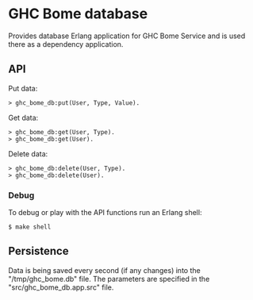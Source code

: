 # GHC Bome database

Provides database Erlang application for GHC Bome Service and is used there
as a dependency application.

## API

Put data:
```
> ghc_bome_db:put(User, Type, Value).
```

Get data:
```
> ghc_bome_db:get(User, Type).
> ghc_bome_db:get(User).
```

Delete data:
```
> ghc_bome_db:delete(User, Type).
> ghc_bome_db:delete(User).
```

### Debug

To debug or play with the API functions run an Erlang shell:
```
$ make shell
```

## Persistence

Data is being saved every second (if any changes) into the "/tmp/ghc_bome.db"
file. The parameters are specified in the "src/ghc_bome_db.app.src" file.
